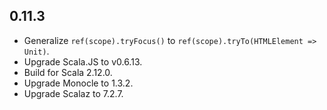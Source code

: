 ## 0.11.3

* Generalize `ref(scope).tryFocus()` to `ref(scope).tryTo(HTMLElement => Unit)`.
* Upgrade Scala.JS to v0.6.13.
* Build for Scala 2.12.0.
* Upgrade Monocle to 1.3.2.
* Upgrade Scalaz to 7.2.7.
